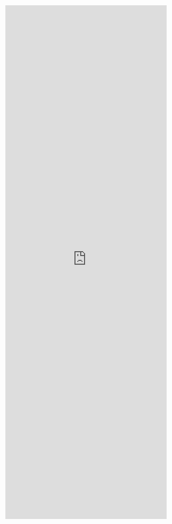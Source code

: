 <iframe 
    title='Tooltip Examples'
    src='https://fabricweb.z5.web.core.windows.net/pr-deploy-site/refs/heads/master/fabric-website-resources/dist/index.html#/examples/tooltip?docsExample=true'
    frameborder='no'
    height='1600'
    style='width: 100%;'
>